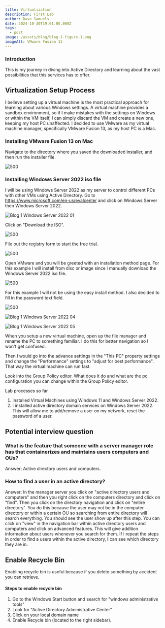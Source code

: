 ```yaml
---
title: Virtualization
description: First Lab
author: Dave Samuels
date: 2024-10-30T19:01:00.000Z
tags:
  - post
image: /assets/blog/blog-1-figure-1.png
imageAlt: VMware Fusion 13
---
```


### Introduction
This is my journey in diving into Active Directory and learning about the vast possibilities that this services has to offer.

## Virtualization Setup Process 

I believe setting up a virtual machine is the most practical approach for learning about various Windows settings. A virtual machine provides a sandbox environment, so if I make mistakes with the settings on Windows or within the VM itself, I can simply discard the VM and create a new one, keeping my host PC unaffected. I decided to use VMware as my virtual machine manager, specifically VMware Fusion 13, as my host PC is a Mac. 

### Installing VMware Fusion 13 on Mac

Navigate to the directory where you saved the downloaded installer, and then run the installer file. 

![ 500](Blog%201%20Figure%201.png%20)


### Installing Windows Server 2022 iso file

I will be using Windows Server 2022 as my server to control different PCs with other VMs using Active Directory.  Go to https://www.microsoft.com/en-us/evalcenter and click on Windows Server then Windows Server 2022.


![Blog 1 Windows Server 2022 01](Blog%201%20Windows%20Server%202022%2001.png)

Click on "Download the ISO".

![ 500](Blog%201%20Windows%20Server%202022%2002.png%20)

File out the registry form to start the free trial.

![ 500](Blog%201%20Windows%20Server%202022%2003.png%20)


Open VMware and you will be greeted with an installation method page. For this example I will install from disc or image since I manually download the Windows Server 2022 iso file.


![ 500](Blog%201%20Installation%20Method.png%20)

For this example I will not be using the easy install method. I also decided to fill in the password text field.

![ 500](VMware%20easy%20installation%20method.png%20)




![Blog 1 Windows Server 2022 04](Blog%201%20Windows%20Server%202022%2004.png)


![Blog 1 Windows Server 2022 05](Blog%201%20Windows%20Server%202022%2005.png)





When you setup a new virtual machine, open up the file manager and rename the PC to something familiar. I do this for better navigation so I won't get confused.



Then I would go into the advance settings in the "This PC" property settings and change the "Performance" settings to "adjust for best performance". That way the virtual machine can run fast.

Look into the Group Policy editor. What does it do and what are the pc configuration you can change within the Group Policy editor.

Lab processes so far

1. Installed Virtual Machines using Windows 11 and Windows Server 2022.
2. I installed active directory domain services on Windows Server 2022. This will allow me to add/remove a user on my network, reset the password of a user.

## Potential interview question

### What is the feature that someone with a server manager role has that containerizes and maintains users computers and OUs?

Answer: Active directory users and computers.

### How to find a user in an active directory?

Answer: In the manager server you click on "active directory users and computers" and then you right click on the computers directory and click on "find". Then you click on the directory navigation and click on "entire directory". You do this because the user may not be in the computer directory or within a certain OU so searching from entire directory will search everything. You should see the user show up after this step. 
You can click on "view" in the navigation bar within active directory users and computers and click on advanced features. This will give addition information about users whenever you search for them. If I repeat the steps in order to find a users within the active directory, I can see which directory they are in.



## Enable Recycle Bin
Enabling recycle bin is useful because if you delete something by accident you can retrieve. 

#### Steps to enable recycle bin
1. Go to the Windows Start button and search for "windows administrative tools"
2. Look for "Active Directory Administrative Center"
3. Click on your local domain name
4. Enable Recycle bin (located to the right sidebar).
